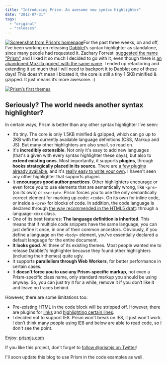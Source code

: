 ```yaml
---
title: "Introducing Prism: An awesome new syntax highlighter"
date: "2012-07-31"
tags:
  - "original"
  - "releases"
---
```


[![](images/Screen-Shot-2012-07-31-at-18.33.58--300x158.png "Screenshot from Prism’s homepage")](http://prismjs.com)For the past three weeks, on and off, I’ve been working on releasing [Dabblet](https://dabblet.com)’s syntax highlighter as standalone, since many people had requested it. Zachary Forrest  [suggested the name "Prism"](https://twitter.com/zdfs/statuses/217834980871639041) and I liked it so much I decided to go with it, even though there is [an abandoned Mozilla project with the same name](https://wiki.mozilla.org/Prism). I ended up refactoring and extending it so much that I will need to backport it to Dabblet one of these days! This doesn’t mean I bloated it, the core is still a tiny 1.5KB minified & gzipped. It just means it’s more awesome. :)

[![](images/Screen-Shot-2012-07-31-at-18.31.22-.png "Prism’s first themes")](http://prismjs.com)

## Seriously? The world needs another syntax highlighter?

In certain ways, Prism is better than any other syntax highlighter I’ve seen:

- It’s tiny. The core is only 1.5KB minified & gzipped, which can go up to 2KB with the currently available language definitions (CSS, Markup and JS). But many other highlighters are also small, so read on.
- It's **incredibly extensible**. Not only it's easy to add new languages (that's a given with every syntax highlighter these days), but also to **extend existing ones**. Most importantly, it supports **plugins**, through **hooks strategically placed in its source**. There are [a few plugins already available](http://prismjs.com/plugins/), and it's [really easy to write your own](http://prismjs.com/extending.html#writing-plugins). I haven't seen any other highlighter that supports plugins.
- It **encourages good author practices**. Other highlighters encourage or even force you to use elements that are semantically wrong, like `<pre>` (on its own) or `<script>`. Prism forces you to use the only semantically correct element for marking up code: `<code>`. On its own for inline code, or inside a `<pre>` for blocks of code. In addition, the code language is declared through [the way recommended in the HTML5 draft](http://www.w3.org/TR/html5/the-code-element.html#the-code-element): through a language-xxxx class.
- One of its best features: **The language definition is inherited**. This means that if multiple code snippets have the same language, you can just define it once, in one of their common ancestors. Obviously, if you define a language on the `<body>` element, you’ve essentially declared a default language for the entire document.
- **It looks good**. All three of its existing themes. Most people wanted me to release Dabblet's highlighter because they found other highlighters (including their themes) quite ugly.
- It supports **parallelism through Web Workers**, for better performance in certain cases.
- It **doesn’t force you to use any Prism-specific markup**, not even a Prism-specific class name, only standard markup you should be using anyway. So, you can just try it for a while, remove it if you don’t like it and leave no traces behind.

However, there are some limitations too:

- Pre-existing HTML in the code block will be stripped off. However, there are plugins for [links](http://prismjs.com/plugins/autolinker/) and [highlighting certain lines](http://prismjs.com/plugins/line-highlight).
- I decided not to support IE8. Prism won't break on IE8, it just won't work. I don’t think many people using IE8 and below are able to read code, so I don't see the point.

Enjoy: [prismjs.com](http://prismjs.com)

If you like this project, don’t forget to [follow @prismjs on Twitter](https://twitter.com/prismjs)!

I'll soon update this blog to use Prism in the code examples as well.
